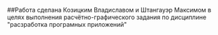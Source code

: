 ##Работа сделана Козицким Владиславом и Штангауэр Максимом в целях выполнения расчётно-графического задания по дисциплине "расзработка програмных приложений"